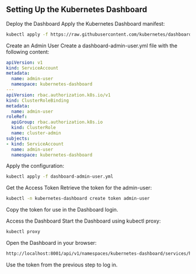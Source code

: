 ## Setting Up the Kubernetes Dashboard
Deploy the Dashboard
Apply the Kubernetes Dashboard manifest:

```bash
kubectl apply -f https://raw.githubusercontent.com/kubernetes/dashboard/v2.7.0/aio/deploy/recommended.yaml
```
Create an Admin User
Create a dashboard-admin-user.yml file with the following content:

```yaml
apiVersion: v1
kind: ServiceAccount
metadata:
  name: admin-user
  namespace: kubernetes-dashboard
---
apiVersion: rbac.authorization.k8s.io/v1
kind: ClusterRoleBinding
metadata:
  name: admin-user
roleRef:
  apiGroup: rbac.authorization.k8s.io
  kind: ClusterRole
  name: cluster-admin
subjects:
- kind: ServiceAccount
  name: admin-user
  namespace: kubernetes-dashboard
```
Apply the configuration:

```bash
kubectl apply -f dashboard-admin-user.yml
```
Get the Access Token
Retrieve the token for the admin-user:

```bash
kubectl -n kubernetes-dashboard create token admin-user
```
Copy the token for use in the Dashboard login.

Access the Dashboard
Start the Dashboard using kubectl proxy:

```bash
kubectl proxy
```
Open the Dashboard in your browser:

```bash
http://localhost:8001/api/v1/namespaces/kubernetes-dashboard/services/https:kubernetes-dashboard:/proxy/
```
Use the token from the previous step to log in.